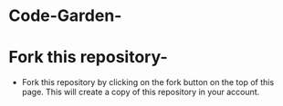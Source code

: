 
# Code-Garden-

# Fork this repository-
- Fork this repository by clicking on the fork button on the top of this page. This will create a copy of this repository in your account.

